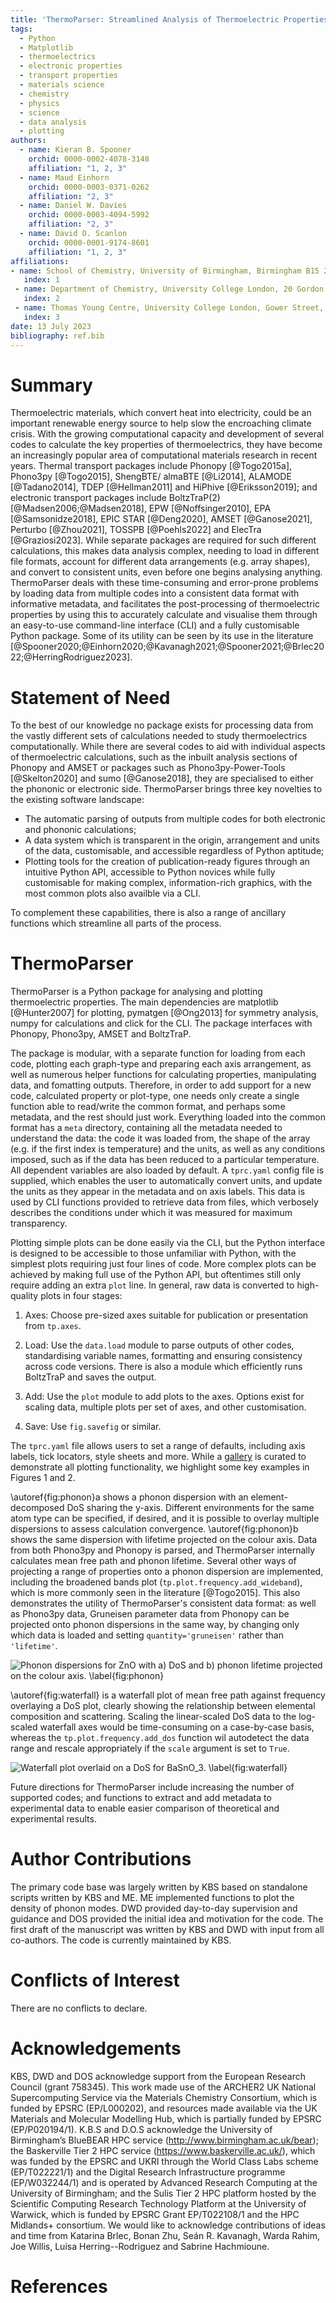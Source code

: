 ```yaml
---
title: 'ThermoParser: Streamlined Analysis of Thermoelectric Properties'
tags:
  - Python
  - Matplotlib
  - thermoelectrics
  - electronic properties
  - transport properties
  - materials science
  - chemistry
  - physics
  - science
  - data analysis
  - plotting
authors:
  - name: Kieran B. Spooner
    orchid: 0000-0002-4078-3148
    affiliation: "1, 2, 3"
  - name: Maud Einhorn
    orchid: 0000-0003-0371-0262
    affiliation: "2, 3"
  - name: Daniel W. Davies
    orchid: 0000-0003-4094-5992
    affiliation: "2, 3"
  - name: David O. Scanlon
    orchid: 0000-0001-9174-8601
    affiliation: "1, 2, 3"
affiliations:
- name: School of Chemistry, University of Birmingham, Birmingham B15 2TT, United Kingdom
   index: 1
 - name: Department of Chemistry, University College London, 20 Gordon Street, London WC1H 0AJ, United Kingdom
   index: 2
 - name: Thomas Young Centre, University College London, Gower Street, London WC1E 6BT, United Kingdom
   index: 3
date: 13 July 2023
bibliography: ref.bib
---
```


# Summary

Thermoelectric materials, which convert heat into electricity, could be an important renewable energy source to help slow the encroaching climate crisis.
With the growing computational capacity and development of several codes to calculate the key properties of thermoelectrics, they have become an increasingly popular area of computational materials research in recent years.
Thermal transport packages include Phonopy [@Togo2015a], Phono3py [@Togo2015], ShengBTE/ almaBTE [@Li2014], ALAMODE [@Tadano2014], TDEP [@Hellman2011] and HiPhive [@Eriksson2019]; and electronic transport packages include BoltzTraP(2) [@Madsen2006;@Madsen2018], EPW [@Noffsinger2010], EPA [@Samsonidze2018], EPIC STAR [@Deng2020], AMSET [@Ganose2021], Perturbo [@Zhou2021], TOSSPB [@Poehls2022] and ElecTra [@Graziosi2023].
While separate packages are required for such different calculations, this makes data analysis complex, needing to load in different file formats, account for different data arrangements (e.g. array shapes), and convert to consistent units, even before one begins analysing anything.
ThermoParser deals with these time-consuming and error-prone problems by loading data from multiple codes into a consistent data format with informative metadata, and facilitates the post-processing of thermoelectric properties by using this to accurately calculate and visualise them through an easy-to-use command-line interface (CLI) and a fully customisable Python package.
Some of its utility can be seen by its use in the literature [@Spooner2020;@Einhorn2020;@Kavanagh2021;@Spooner2021;@Brlec2022;@HerringRodriguez2023].

# Statement of Need

To the best of our knowledge no package exists for processing data from the vastly different sets of calculations needed to study thermoelectrics computationally.
While there are several codes to aid with individual aspects of thermoelectric calculations, such as the inbuilt analysis sections of Phonopy and AMSET or packages such as Phono3py-Power-Tools [@Skelton2020] and sumo [@Ganose2018], they are specialised to either the phononic or electronic side.
ThermoParser brings three key novelties to the existing software landscape:

* The automatic parsing of outputs from multiple codes for both electronic and phononic calculations;
* A data system which is transparent in the origin, arrangement and units of the data, customisable, and accessible regardless of Python aptitude;
* Plotting tools for the creation of publication-ready figures through an intuitive Python API, accessible to Python novices while fully customisable for making complex, information-rich graphics, with the most common plots also availble via a CLI.

To complement these capabilities, there is also a range of ancillary functions which streamline all parts of the process.

# ThermoParser

ThermoParser is a Python package for analysing and plotting thermoelectric properties.
The main dependencies are matplotlib [@Hunter2007] for plotting, pymatgen [@Ong2013] for symmetry analysis, numpy for calculations and click for the CLI.
The package interfaces with Phonopy, Phono3py, AMSET and BoltzTraP.

The package is modular, with a separate function for loading from each code, plotting each graph-type and preparing each axis arrangement, as well as numerous helper functions for calculating properties, manipulating data, and fomatting outputs.
Therefore, in order to add support for a new code, calculated property or plot-type, one needs only create a single function able to read/write the common format, and perhaps some metadata, and the rest should just work.
Everything loaded into the common format has a `meta` directory, containing all the metadata needed to understand the data: the code it was loaded from, the shape of the array (e.g. if the first index is temperature) and the units, as well as any conditions imposed, such as if the data has been reduced to a particular temperature.
All dependent variables are also loaded by default.
A `tprc.yaml` config file is supplied, which enables the user to automatically convert units, and update the units as they appear in the metadata and on axis labels.
This data is used by CLI functions provided to retrieve data from files, which verbosely describes the conditions under which it was measured for maximum transparency.

Plotting simple plots can be done easily via the CLI, but the Python interface is designed to be accessible to those unfamiliar with Python, with the simplest plots requiring just four lines of code.
More complex plots can be achieved by making full use of the Python API, but oftentimes still only require adding an extra `plot` line.
In general, raw data is converted to high-quality plots in four stages:

 1. Axes: Choose pre-sized axes suitable for publication or presentation from `tp.axes`.

 2. Load: Use the `data.load` module to parse outputs of other codes, standardising variable names, formatting and ensuring consistency across code versions. There is also a module which efficiently runs BoltzTraP and saves the output.

 3. Add: Use the `plot` module to add plots to the axes. Options exist for scaling data, multiple plots per set of axes, and other customisation.

 4. Save: Use `fig.savefig` or similar.

The `tprc.yaml` file allows users to set a range of defaults, including axis labels, tick locators, style sheets and more.
While a [gallery](https://smtg-ucl.github.io/ThermoPlotter/gallery.html) is curated to demonstrate all plotting functionality, we highlight some key examples in Figures 1 and 2.

\autoref{fig:phonon}a shows a phonon dispersion with an element-decomposed DoS sharing the y-axis.
Different environments for the same atom type can be specified, if desired, and it is possible to overlay multiple dispersions to assess calculation convergence.
\autoref{fig:phonon}b shows the same dispersion with lifetime projected on the colour axis.
Data from both Phono3py and Phonopy is parsed, and ThermoParser internally calculates mean free path and phonon lifetime.
Several other ways of projecting a range of properties onto a phonon dispersion are implemented, including the broadened bands plot (`tp.plot.frequency.add_wideband`), which is more commonly seen in the literature [@Togo2015].
This also demonstrates the utility of ThermoParser's consistent data format: as well as Phono3py data, Gruneisen parameter data from Phonopy can be projected onto phonon dispersions in the same way, by changing only which data is loaded and setting `quantity='gruneisen'` rather than `'lifetime'`.

![Phonon dispersions for ZnO with a) DoS and b) phonon lifetime projected on the colour axis. \label{fig:phonon}](joss_figures/phonons-subfigs.png)

\autoref{fig:waterfall} is a waterfall plot of mean free path against frequency overlaying a DoS plot, clearly showing the relationship between elemental composition and scattering.
Scaling the linear-scaled DoS data to the log-scaled waterfall axes would be time-consuming on a case-by-case basis, whereas the `tp.plot.frequency.add_dos` function wil autodetect the data range and rescale appropriately if the `scale` argument is set to `True`.

![Waterfall plot overlaid on a DoS for BaSnO$_3$. \label{fig:waterfall}](joss_figures/waterfall.png)

Future directions for ThermoParser include increasing the number of supported codes; and functions to extract and add metadata to experimental data to enable easier comparison of theoretical and experimental results.

# Author Contributions

The primary code base was largely written by KBS based on standalone scripts written by KBS and ME.
ME implemented functions to plot the density of phonon modes.
DWD provided day-to-day supervision and guidance and DOS provided the initial idea and motivation for the code.
The first draft of the manuscript was written by KBS and DWD with input from all co-authors.
The code is currently maintained by KBS.

# Conflicts of Interest

There are no conflicts to declare.

# Acknowledgements

KBS, DWD and DOS acknowledge support from the European Research Council (grant 758345).
This work made use of the ARCHER2 UK National Supercomputing Service via the Materials Chemistry Consortium, which is funded by EPSRC (EP/L000202), and resources made available via the UK Materials and Molecular Modelling Hub, which is partially funded by EPSRC (EP/P020194/1).
K.B.S and D.O.S acknowledge the University of Birmingham’s BlueBEAR HPC service (http://www.birmingham.ac.uk/bear); the Baskerville Tier 2 HPC service (https://www.baskerville.ac.uk/), which was funded by the EPSRC and UKRI through the World Class Labs scheme (EP/T022221/1) and the Digital Research Infrastructure programme (EP/W032244/1) and is operated by Advanced Research Computing at the University of Birmingham; and the Sulis Tier 2 HPC platform hosted by the Scientific Computing Research Technology Platform at the University of Warwick, which is funded by EPSRC Grant EP/T022108/1 and the HPC Midlands+ consortium.
We would like to acknowledge contributions of ideas and time from Katarina Brlec, Bonan Zhu, Seán R. Kavanagh, Warda Rahim, Joe Willis, Luisa Herring--Rodriguez and Sabrine Hachmioune.

# References
